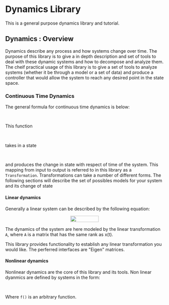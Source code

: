 # Dynamics Library
This is a general purpose dynamics library and tutorial.

## Dynamics : Overview
Dynamics describe any process and how systems change over time. The purpose of this
library is to give a in depth description and set of tools to deal with these dynamic
systems and how to decompose and analyze them. The cheif practical usage of this library
is to give a set of tools to analyze systems (whether it be through a model or a set of data) 
and produce a controller that would allow the system to reach any desired point in the state
space.

### Continuous Time Dynamics

The general formula for continuous time dynamics is below:
<p align="center"><img src="doc/equations/75b915291e2c04089a650f35562fd7d9.svg?invert_in_darkmode" align=middle width=100.75349295pt height=16.438356pt/></p> 

This function <p align="center"><img src="doc/equations/64aa5c1e6fe36c1ffde4e18afba4eba3.svg?invert_in_darkmode" align=middle width=50.71936485pt height=16.438356pt/></p> takes in a state <p align="center"><img src="doc/equations/27af798ea97597b94155589e0f113784.svg?invert_in_darkmode" align=middle width=28.116518099999997pt height=16.438356pt/></p> and produces the change 
in state with respect of time of the system. This mapping from input to output is referred
to in this library as a `Transformation`. Transformations can take a number of different forms. 
The following sections will describe the set of possibles models for your system and its change of
state

#### Linear dynamics
Generally a linear system can be described by the following equation:

<p align="center"><img src="doc/equations/da81762c84774df9ab27af3a522cf23d.svg?invert_in_darkmode" align=middle width=90.47941979999999pt height=20.339257949999997pt/></p>

The dynamics of the system are here modeled by the linear transformation `A`, where `A` is a matrix that
has the same rank as x(t).

This library provides functionality to establish any linear transformation you would like. The perferred
interfaces are "Eigen" matrices.

#### Nonlinear dynamics
Nonlinear dynamics are the core of this library and its tools. Non linear dyanmics are defined by systems in 
the form: 
<p align="center"><img src="doc/equations/75b915291e2c04089a650f35562fd7d9.svg?invert_in_darkmode" align=middle width=100.75349295pt height=16.438356pt/></p> 

Where `f()` is an arbitrary function. 
